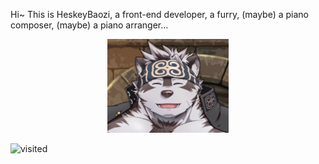 Hi~ This is HeskeyBaozi, a front-end developer, a furry, (maybe) a piano composer, (maybe) a piano arranger...

<p align="center">
<img src="https://github.com/HeskeyBaozi/HeskeyBaozi/raw/master/assets/kamui.jpeg" alt="kamui" height="150px" />
</p>

![visited](https://visitor-badge.glitch.me/badge?page_id=HeskeyBaozi.HeskeyBaozi)
